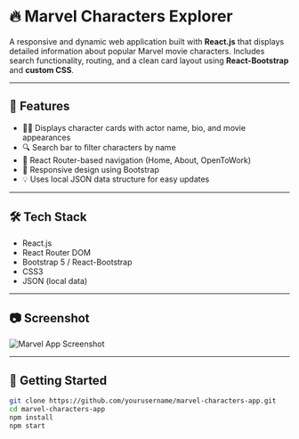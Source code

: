 # 🔥 Marvel Characters Explorer

A responsive and dynamic web application built with **React.js** that displays detailed information about popular Marvel movie characters. Includes search functionality, routing, and a clean card layout using **React-Bootstrap** and **custom CSS**.

---

## 📌 Features

- 🧑‍🎤 Displays character cards with actor name, bio, and movie appearances
- 🔍 Search bar to filter characters by name
- 🧭 React Router-based navigation (Home, About, OpenToWork)
- 🎨 Responsive design using Bootstrap
- 💡 Uses local JSON data structure for easy updates

---

## 🛠️ Tech Stack

- React.js
- React Router DOM
- Bootstrap 5 / React-Bootstrap
- CSS3
- JSON (local data)

---

## 📷 Screenshot

![Marvel App Screenshot](./screenshot.png) <!-- Replace with your own screenshot -->

---

## 🚀 Getting Started

```bash
git clone https://github.com/yourusername/marvel-characters-app.git
cd marvel-characters-app
npm install
npm start
